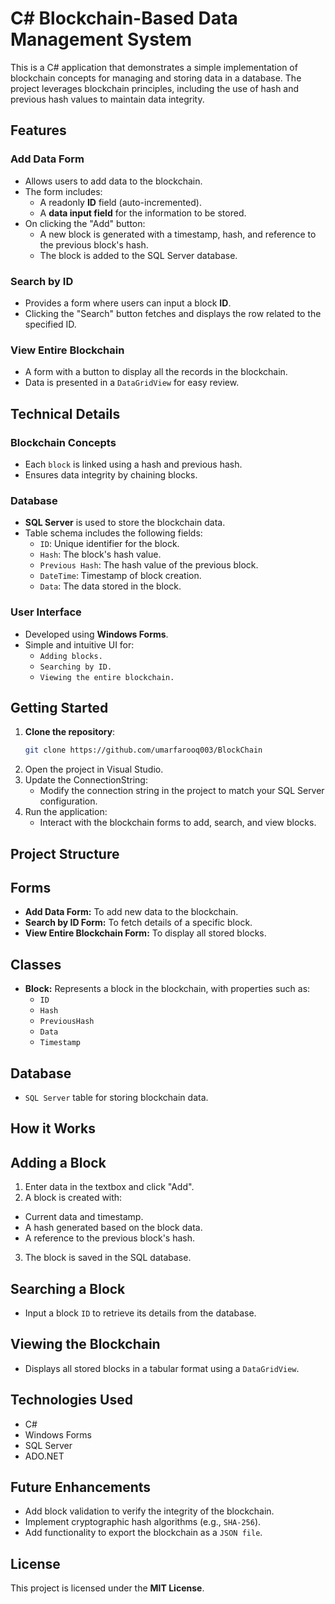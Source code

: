 # C# Blockchain-Based Data Management System

This is a C# application that demonstrates a simple implementation of blockchain concepts for managing and storing data in a database. The project leverages blockchain principles, including the use of hash and previous hash values to maintain data integrity.

## Features

### Add Data Form
- Allows users to add data to the blockchain.
- The form includes:
  - A readonly **ID** field (auto-incremented).
  - A **data input field** for the information to be stored.
- On clicking the "Add" button:
  - A new block is generated with a timestamp, hash, and reference to the previous block's hash.
  - The block is added to the SQL Server database.

### Search by ID
- Provides a form where users can input a block **ID**.
- Clicking the "Search" button fetches and displays the row related to the specified ID.

### View Entire Blockchain
- A form with a button to display all the records in the blockchain.
- Data is presented in a `DataGridView` for easy review.

## Technical Details

### Blockchain Concepts
- Each `block` is linked using a hash and previous hash.
- Ensures data integrity by chaining blocks.

### Database
- **SQL Server** is used to store the blockchain data.
- Table schema includes the following fields:
  - `ID`: Unique identifier for the block.
  - `Hash`: The block's hash value.
  - `Previous Hash`: The hash value of the previous block.
  - `DateTime`: Timestamp of block creation.
  - `Data`: The data stored in the block.

### User Interface
- Developed using **Windows Forms**.
- Simple and intuitive UI for:
  - `Adding blocks.`
  - `Searching by ID.`
  - `Viewing the entire blockchain.`

## Getting Started

1. **Clone the repository**:
   ```bash
   git clone https://github.com/umarfarooq003/BlockChain
2. Open the project in Visual Studio.
3. Update the ConnectionString:
   - Modify the connection string in the project to match your SQL Server configuration.
4. Run the application:
   - Interact with the blockchain forms to add, search, and view blocks.
##  Project Structure
## Forms
 - **Add Data Form:** To add new data to the blockchain.
 - **Search by ID Form:** To fetch details of a specific block.
 - **View Entire Blockchain Form:** To display all stored blocks.
## Classes
 - **Block:** Represents a block in the blockchain, with properties such as:
   - `ID`
   - `Hash`
   - `PreviousHash`
   - `Data`
   - `Timestamp`
## Database
 - `SQL Server` table for storing blockchain data.
## How it Works
## Adding a Block
1. Enter data in the textbox and click "Add".
2. A block is created with:
  - Current data and timestamp.
  - A hash generated based on the block data.
  - A reference to the previous block's hash.
3. The block is saved in the SQL database.
## Searching a Block
  - Input a block `ID` to retrieve its details from the database.
## Viewing the Blockchain
  - Displays all stored blocks in a tabular format using a `DataGridView`.
## Technologies Used
  - C#
  - Windows Forms
  - SQL Server
  - ADO.NET
## Future Enhancements
  - Add block validation to verify the integrity of the blockchain.
  - Implement cryptographic hash algorithms (e.g., `SHA-256`).
  - Add functionality to export the blockchain as a `JSON file`.
## License
This project is licensed under the  **MIT License**.


